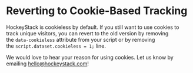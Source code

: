 # Reverting to Cookie-Based Tracking

HockeyStack is cookieless by default. If you still want to use cookies to track unique visitors, you can revert to the old version by removing the `data-cookieless` attribute from your script or by removing the `script.dataset.cookieless = 1;` line.

We would love to hear your reason for using cookies. Let us know by emailing [hello@hockeystack.com](mailto:hello@hockeystack.com)!